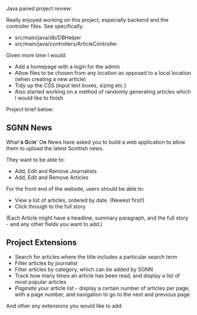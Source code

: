 Java paired project review:

Really enjoyed working on this project, especially backend and the controller files. See specifically:

 -  src/main/java/db/DBHelper
 -  src/main/java/controllers/ArticleController
 
Given more time I would:

 -  Add a homepage with a login for the admin
 -  Allow files to be chosen from any location as opposed to a local location (when creating a new article)
 -  Tidy up the CSS (input text boxes, sizing etc.)
 -  Also started working on a method of randomly generating articles which I would like to finish
 
 Project brief below:

## SGNN News

What'**s** **G**oi**n**' O**n** News have asked you to build a web application to allow them to upload the latest Scottish news.

They want to be able to:

- Add, Edit and Remove Journalists
- Add, Edit and Remove Articles

For the front end of the website, users should be able to:

- View a list of articles, ordered by date. (Newest first!)
- Click through to the full story

(Each Article might have a headline, summary paragraph, and the full story - and any other fields you want to add.)

## Project Extensions

- Search for articles where the title includes a particular search term
- Filter articles by journalist
- Filter articles by category, which can be added by SGNN
- Track how many times an article has been read, and display a list of most popular articles
- _Paginate_ your article list - display a certain number of articles per page, with a page number, and navigation to go to the next and previous page

And other any extensions you would like to add.
